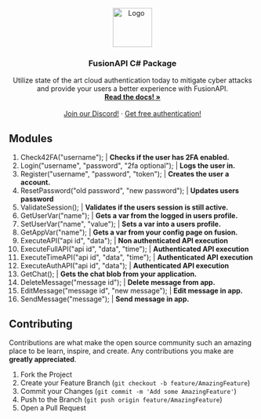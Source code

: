 <p align="center">
  <a href="https://fusionapi.dev/">
    <img src="https://i.imgur.com/oeEET0y.png" alt="Logo" width="80" height="80">
  </a>

  <h3 align="center">FusionAPI C# Package</h3>

  <p align="center">
    Utilize state of the art cloud authentication today to mitigate cyber attacks and provide your users a better experience with FusionAPI.
    <br />
    <a href="https://docs.fusionapi.dev/"><strong>Read the docs! »</strong></a>
    <br />
    <br />
    <a href="https://discord.gg/API">Join our Discord!</a>
    ·
    <a href="https://fusionapi.dev/">Get free authentication!</a>
  </p>
</p>

## Modules

1. Check42FA("username"); | **Checks if the user has 2FA enabled.**
2. Login("username", "password", "2fa optional"); | **Logs the user in.**
3. Register("username", "password", "token"); | **Creates the user a account.**
4. ResetPassword("old password", "new password"); | **Updates users password**
5. ValidateSession(); | **Validates if the users session is still active.**
6. GetUserVar("name"); | **Gets a var from the logged in users profile.**
7. SetUserVar("name", "value"); | **Sets a var into a users profile.**
8. GetAppVar("name"); | **Gets a var from your config page on fusion.**
9. ExecuteAPI("api id", "data"); | **Non authenticated API execution**
10. ExecuteFullAPI("api id", "data", "time"); | **Authenticated API execution**
11. ExecuteTimeAPI("api id", "data", "time"); | **Authenticated API execution**
12. ExecuteAuthAPI("api id", "data"); | **Authenticated API execution**
13. GetChat(); | **Gets the chat blob from your application.**
14. DeleteMessage("message id"); | **Delete message from app.**
15. EditMessage("message id", "new message"); | **Edit message in app.**
16. SendMessage("message"); | **Send message in app.**


## Contributing

Contributions are what make the open source community such an amazing place to be learn, inspire, and create. Any contributions you make are **greatly appreciated**.

1. Fork the Project
2. Create your Feature Branch (`git checkout -b feature/AmazingFeature`)
3. Commit your Changes (`git commit -m 'Add some AmazingFeature'`)
4. Push to the Branch (`git push origin feature/AmazingFeature`)
5. Open a Pull Request
